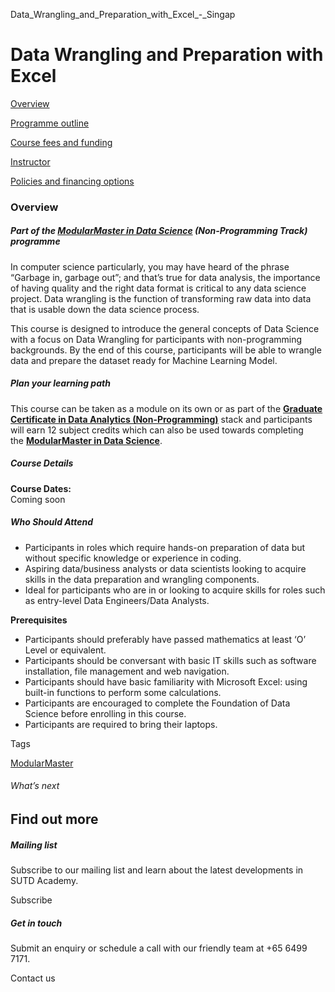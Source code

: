 Data_Wrangling_and_Preparation_with_Excel_-_Singap



Data Wrangling and Preparation with Excel
=========================================

[Overview](/course/data-wrangling-and-preparation-with-excel/#tabs)

[Programme outline](/course/data-wrangling-and-preparation-with-excel/programme-outline/#tabs)

[Course fees and funding](/course/data-wrangling-and-preparation-with-excel/course-fees-and-funding/#tabs)

[Instructor](/course/data-wrangling-and-preparation-with-excel/instructor/#tabs)

[Policies and financing options](/course/data-wrangling-and-preparation-with-excel/policies-and-financing-options/#tabs)

### Overview

##### **Part of the [ModularMaster in Data Science](/course/ModularMaster-in-Data-Science "ModularMasters in Data Science") (Non-Programming Track) programme**

In computer science particularly, you may have heard of the phrase “Garbage in, garbage out”; and that’s true for data analysis, the importance of having quality and the right data format is critical to any data science project. Data wrangling is the function of transforming raw data into data that is usable down the data science process.

This course is designed to introduce the general concepts of Data Science with a focus on Data Wrangling for participants with non-programming backgrounds. By the end of this course, participants will be able to wrangle data and prepare the dataset ready for Machine Learning Model.

##### **Plan your learning path**

This course can be taken as a module on its own or as part of the **[Graduate Certificate in Data Analytics (Non-Programming)](/course/Graduate-Certificate-Data-Science "Learn more")** stack and participants will earn 12 subject credits which can also be used towards completing the **[ModularMaster in Data Science](/course/ModularMaster-in-Data-Science "Learn more")**.

##### **Course Details**

**Course Dates:**  
Coming soon

##### **Who Should Attend**

* Participants in roles which require hands-on preparation of data but without specific knowledge or experience in coding.
* Aspiring data/business analysts or data scientists looking to acquire skills in the data preparation and wrangling components.
* Ideal for participants who are in or looking to acquire skills for roles such as entry-level Data Engineers/Data Analysts.

**Prerequisites**

* Participants should preferably have passed mathematics at least ‘O’ Level or equivalent.
* Participants should be conversant with basic IT skills such as software installation, file management and web navigation.
* Participants should have basic familiarity with Microsoft Excel: using built-in functions to perform some calculations.
* Participants are encouraged to complete the Foundation of Data Science before enrolling in this course.
* Participants are required to bring their laptops.

Tags

[ModularMaster](/admissions/academy/courses-and-modules/?academy-type-course=792)

###### What’s next

Find out more
-------------

##### Mailing list

Subscribe to our mailing list and learn about the latest developments in SUTD Academy.

Subscribe

##### Get in touch

Submit an enquiry or schedule a call with our friendly team at +65 6499 7171.

Contact us

